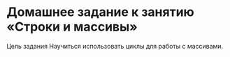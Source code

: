 # Домашнее задание к занятию «Строки и массивы»

Цель задания
Научиться использовать циклы для работы с массивами.